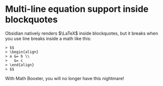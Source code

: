 # Multi-line equation support inside blockquotes

Obsidian natively renders $\LaTeX$ inside blockquotes, but it breaks when you use line breaks inside a math like this:

```
> $$
> \begin{align}
> a &= b \\
>   &= c
> \end{align}
> $$
```

With Math Booster, you will no longer have this nightmare!